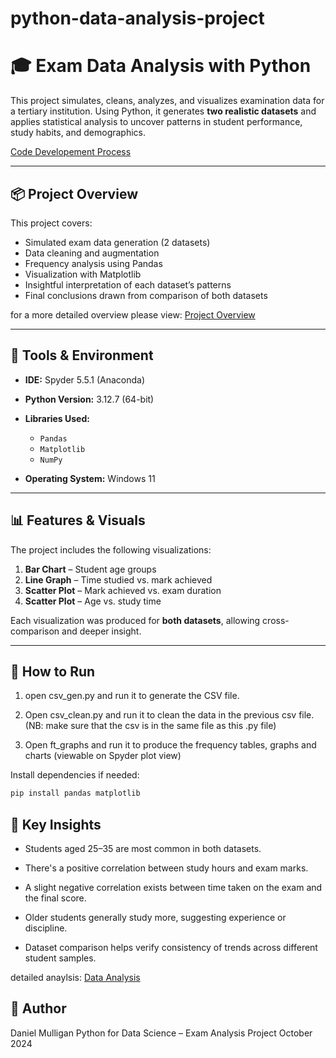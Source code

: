 # python-data-analysis-project

# 🎓 Exam Data Analysis with Python

This project simulates, cleans, analyzes, and visualizes examination data for a tertiary institution. Using Python, it generates **two realistic datasets** and applies statistical analysis to uncover patterns in student performance, study habits, and demographics.

[Code Developement Process](docs/code-developement-process.md) 

---

## 📦 Project Overview

This project covers:

- Simulated exam data generation (2 datasets)  
- Data cleaning and augmentation  
- Frequency analysis using Pandas  
- Visualization with Matplotlib  
- Insightful interpretation of each dataset’s patterns  
- Final conclusions drawn from comparison of both datasets

for a more detailed overview please view: [Project Overview](docs/project-overview.md) 

---

## 🧰 Tools & Environment

- **IDE:** Spyder 5.5.1 (Anaconda)  
- **Python Version:** 3.12.7 (64-bit)  
- **Libraries Used:**  
  - `Pandas`  
  - `Matplotlib`  
  - `NumPy`  

- **Operating System:** Windows 11

---

## 📊 Features & Visuals

The project includes the following visualizations:

1. **Bar Chart** – Student age groups  
2. **Line Graph** – Time studied vs. mark achieved  
3. **Scatter Plot** – Mark achieved vs. exam duration  
4. **Scatter Plot** – Age vs. study time

Each visualization was produced for **both datasets**, allowing cross-comparison and deeper insight.

---

## 🚀 How to Run

1. 	open csv_gen.py and run it to generate the CSV file.

2. 	Open csv_clean.py and run it to clean the data in the previous csv file.
	(NB: make sure that the csv is in the same file as this .py file)

3. 	Open ft_graphs and run it to produce the frequency tables, graphs and charts
	(viewable on Spyder plot view)

Install dependencies if needed:

```bash
pip install pandas matplotlib
```

## 📌 Key Insights

* Students aged 25–35 are most common in both datasets.

* There's a positive correlation between study hours and exam marks.

* A slight negative correlation exists between time taken on the exam and the final score.

* Older students generally study more, suggesting experience or discipline.

* Dataset comparison helps verify consistency of trends across different student samples.

detailed anaylsis: [Data Analysis](data-analysis.md) 

## 👤 Author
Daniel Mulligan
Python for Data Science – Exam Analysis Project
October 2024
